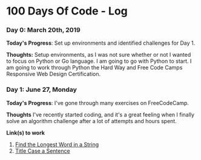 # 100 Days Of Code - Log


### Day 0: March 20th, 2019 

**Today's Progress**: Set up environments and identified challenges for Day 1.

**Thoughts:** Setup environments, as I was not sure whether or not I wanted to focus on Python or Go language. I am going to go with Python to start. I am going to work through Python the Hard Way and Free Code Camps Responsive Web Design Certification.


### Day 1: June 27, Monday

**Today's Progress**: I've gone through many exercises on FreeCodeCamp.

**Thoughts** I've recently started coding, and it's a great feeling when I finally solve an algorithm challenge after a lot of attempts and hours spent.

**Link(s) to work**
1. [Find the Longest Word in a String](https://www.freecodecamp.com/challenges/find-the-longest-word-in-a-string)
2. [Title Case a Sentence](https://www.freecodecamp.com/challenges/title-case-a-sentence)
